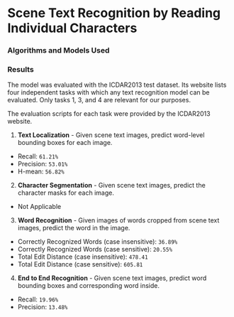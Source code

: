 # Scene Text Recognition by Reading Individual Characters


### Algorithms and Models Used


### Results

The model was evaluated with the ICDAR2013 test dataset. Its website lists four
independent tasks with which any text recognition model can be evaluated. Only
tasks 1, 3, and 4 are relevant for our purposes.

The evaluation scripts for each task were provided by the ICDAR2013 website.

1. **Text Localization** - Given scene text images, predict word-level bounding
boxes for each image.
  - Recall: `61.21%`
  - Precision: `53.01%`
  - H-mean: `56.82%`

2. **Character Segmentation** - Given scene text images, predict the character
masks for each image.
  - Not Applicable

3. **Word Recognition** - Given images of words cropped from scene text images,
predict the word in the image.
  - Correctly Recognized Words (case insensitive): `36.89%`
  - Correctly Recognized Words (case sensitive): `20.55%`
  - Total Edit Distance (case insensitive): `478.41`
  - Total Edit Distance (case sensitive): `605.81`

4. **End to End Recognition** - Given scene text images, predict word bounding
boxes and corresponding word inside.
  - Recall: `19.96%`
  - Precision: `13.48%`
